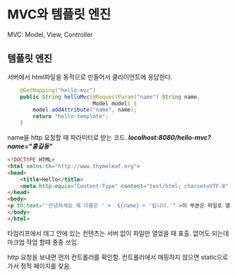 # MVC와 템플릿 엔진
MVC: Model, View, Controller
## 템플릿 엔진
서버에서 html파일을 동적으로 만들어서 클라이언트에 응답한다.  

```java
    @GetMapping("hello-mvc")
    public String helloMvc(@RequestParam("name") String name,
                           Model model) {
        model.addAttribute("name", name);
        return "hello-template";
    }
```
name을 http 요청할 때 파라미터로 받는 코드. ***localhost:8080/hello-mvc?name="홍길동"***

```html
<!DOCTYPE HTML>
<html xmlns:th="http://www.thymeleaf.org">
<head>
    <title>Hello</title>
    <meta http-equiv="Content-Type" content="text/html; charset=UTF-8" />
</head>
<body>
<p th:text="'안녕하세요 제 이름은 ' +  ${name} + '입니다.'" >이 부분은 파일로 열었을 때 표출</p>
</body>
</html>
```
타임리프에서 태그 안에 있는 컨텐츠는 서버 없이 파일만 열었을 때 표출. 없어도 되는데 마크업 작업 할때 종종 쓰임.

http 요청을 보내면 먼저 컨트롤러를 확인함. 컨트롤러에서 매핑하지 않으면 static으로 가서 정적 페이지를 찾음.